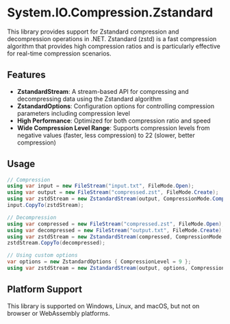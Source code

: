 # System.IO.Compression.Zstandard

This library provides support for Zstandard compression and decompression operations in .NET. Zstandard (zstd) is a fast compression algorithm that provides high compression ratios and is particularly effective for real-time compression scenarios.

## Features

- **ZstandardStream**: A stream-based API for compressing and decompressing data using the Zstandard algorithm
- **ZstandardOptions**: Configuration options for controlling compression parameters including compression level
- **High Performance**: Optimized for both compression ratio and speed
- **Wide Compression Level Range**: Supports compression levels from negative values (faster, less compression) to 22 (slower, better compression)

## Usage

```csharp
// Compression
using var input = new FileStream("input.txt", FileMode.Open);
using var output = new FileStream("compressed.zst", FileMode.Create);
using var zstdStream = new ZstandardStream(output, CompressionMode.Compress);
input.CopyTo(zstdStream);

// Decompression  
using var compressed = new FileStream("compressed.zst", FileMode.Open);
using var decompressed = new FileStream("output.txt", FileMode.Create);
using var zstdStream = new ZstandardStream(compressed, CompressionMode.Decompress);
zstdStream.CopyTo(decompressed);

// Using custom options
var options = new ZstandardOptions { CompressionLevel = 9 };
using var zstdStream = new ZstandardStream(output, options, CompressionMode.Compress);
```

## Platform Support

This library is supported on Windows, Linux, and macOS, but not on browser or WebAssembly platforms.

